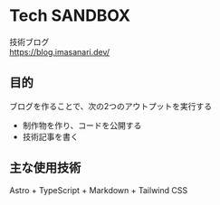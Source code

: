 # Tech SANDBOX

技術ブログ  
https://blog.imasanari.dev/

## 目的

ブログを作ることで、次の2つのアウトプットを実行する

- 制作物を作り、コードを公開する
- 技術記事を書く

## 主な使用技術

Astro + TypeScript + Markdown + Tailwind CSS
